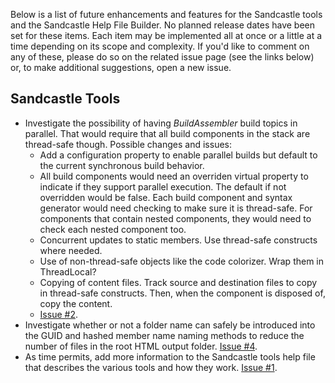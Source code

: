 Below is a list of future enhancements and features for the Sandcastle tools and the Sandcastle Help File Builder.  No planned release dates have been set for these items.  Each item may be implemented all at once or a little at a time depending on its scope and complexity.  If you'd like to comment on any of these, please do so on the related issue page (see the links below) or, to make additional suggestions, open a new issue.

## Sandcastle Tools
* Investigate the possibility of having *BuildAssembler* build topics in parallel.  That would require that all build components in the stack are thread-safe though.  Possible changes and issues:
  * Add a configuration property to enable parallel builds but default to the current synchronous build behavior.
  * All build components would need an overriden virtual property to indicate if they support parallel execution.  The default if not overridden would be false.  Each build component and syntax generator would need checking to make sure it is thread-safe.  For components that contain nested components, they would need to check each nested component too.
  * Concurrent updates to static members.  Use thread-safe constructs where needed.
  * Use of non-thread-safe objects like the code colorizer.  Wrap them in ThreadLocal<T>?
  * Copying of content files.  Track source and destination files to copy in thread-safe constructs.  Then, when the component is disposed of, copy the content.
  * [Issue #2](https://github.com/EWSoftware/SHFB/issues/2).
* Investigate whether or not a folder name can safely be introduced into the GUID and hashed member name naming methods to reduce the number of files in the root HTML output folder. [Issue #4](https://github.com/EWSoftware/SHFB/issues/4).
* As time permits, add more information to the Sandcastle tools help file that describes the various tools and how they work. [Issue #1](https://github.com/EWSoftware/SHFB/issues/1).
